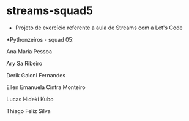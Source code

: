 # streams-squad5
* Projeto de exercício referente a aula de Streams com a Let's Code

*Pythonzeiros - squad 05:

  Ana Maria Pessoa

  Ary Sa Ribeiro

  Derik Galoni Fernandes

  Ellen Emanuela Cintra Monteiro

  Lucas Hideki Kubo

  Thiago Feliz Silva

